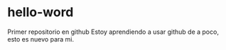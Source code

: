 # hello-word
Primer repositorio en github
Estoy aprendiendo a usar github de a poco, esto es nuevo para mi.
